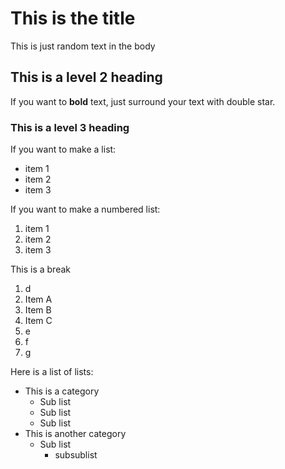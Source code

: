 # This is the title

This is just random text in the body

## This is a level 2 heading

If you want to **bold** text, just surround your text with double star. 

### This is a level 3 heading

If you want to make a list: 

- item 1
- item 2
- item 3

If you want to make a numbered list: 

1. item 1
2. item 2
3. item 3

This is a break

1. d
1. Item A
1. Item B
1. Item C
1. e
1. f
1. g

Here is a list of lists: 
- This is a category
  - Sub list
  - Sub list
  - Sub list
- This is another category 
  - Sub list
    - subsublist
